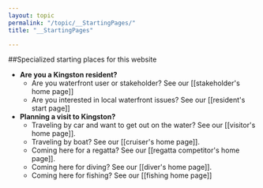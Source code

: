 ```yaml
---
layout: topic
permalink: "/topic/__StartingPages/"
title: "__StartingPages"

---
```


##Specialized starting places for this website

<ul>
<li> <b>Are you a Kingston resident?</b>
  <ul>
  <li> Are you waterfront user or stakeholder?  See our [[stakeholder's home page]]
  <li> Are you interested in local waterfront issues? See our [[resident's start page]]
  </ul>
<li> <b>Planning a visit to Kingston?</b>
  <ul>
  <li> Traveling by car and want to get out on the water? See our [[visitor's home page]].
  <li> Traveling by boat? See our [[cruiser's home page]].
  <li> Coming here for a regatta? See our [[regatta competitor's home page]].
  <li> Coming here for diving? See our [[diver's home page]].
  <li> Coming here for fishing? See our [[fishing home page]]
  </ul>
</ul>

